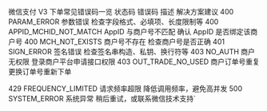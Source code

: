 
微信支付 V3 下单常见错误码一览
状态码	错误码	描述	解决方案建议
400	PARAM_ERROR	参数错误	检查字段格式、必填项、长度限制等
400	APPID_MCHID_NOT_MATCH	AppID 与商户号不匹配	确认 AppID 是否绑定该商户号
400	MCH_NOT_EXISTS	商户号不存在	检查商户号是否正确
401	SIGN_ERROR	签名错误	检查签名串构造、私钥、换行符等
403	NO_AUTH	商户无权限	登录商户平台申请接口权限
403	OUT_TRADE_NO_USED	商户订单号重复	更换订单号重新下单

429	FREQUENCY_LIMITED	请求频率超限	降低调用频率，避免高并发
500	SYSTEM_ERROR	系统异常	稍后重试，或联系微信技术支持`



